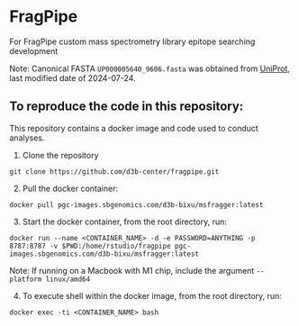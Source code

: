 # FragPipe
For FragPipe custom mass spectrometry library epitope searching development

Note: Canonical FASTA `UP000005640_9606.fasta` was obtained from [UniProt](https://ftp.uniprot.org/pub/databases/uniprot/current_release/knowledgebase/reference_proteomes/Eukaryota/UP000005640/), last modified date of 2024-07-24.

## To reproduce the code in this repository:
This repository contains a docker image and code used to conduct analyses.

1. Clone the repository
```
git clone https://github.com/d3b-center/fragpipe.git
```

2. Pull the docker container:
```
docker pull pgc-images.sbgenomics.com/d3b-bixu/msfragger:latest
```

3. Start the docker container, from the root directory, run:
```
docker run --name <CONTAINER_NAME> -d -e PASSWORD=ANYTHING -p 8787:8787 -v $PWD:/home/rstudio/fragpipe pgc-images.sbgenomics.com/d3b-bixu/msfragger:latest
```
Note: If running on a Macbook with M1 chip, include the argument `--platform linux/amd64`

4. To execute shell within the docker image, from the root directory, run:
```
docker exec -ti <CONTAINER_NAME> bash
```

